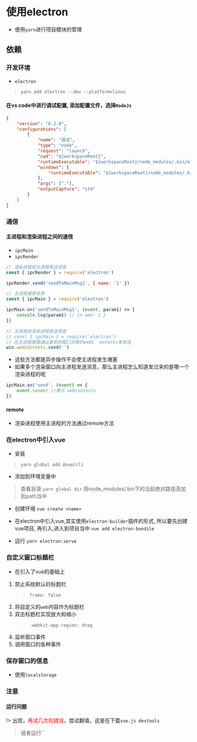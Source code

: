 # 使用electron

* 使用`yarn`进行项目模块的管理

## 依赖
### 开发环境
* `electron`
> `yarn add electron --dev --platform=linux`

#### 在vs code中进行调试配置, 添加配置文件，选择`NodeJs`
```json
{
    "version": "0.2.0",
    "configurations": [
        {
            "name": "调试",
            "type": "node",
            "request": "launch",
            "cwd": "${workspaceRoot}",
            "runtimeExecutable": "${workspaceRoot}/node_modules/.bin/electron",
            "windows": {
                "runtimeExecutable": "${workspaceRoot}/node_modules/.bin/electron.cmd"
            },
            "args": ["."],
            "outputCapture": "std"
        }
    ]
}
```

### 通信
#### 主进程和渲染进程之间的通信
* `ipcMain`
* `ipcRender`
```javascript
// 渲染进程给主进程发送信息
const { ipcRender } = require('electron')

ipcRender.send('sendToMainMsg1', { name: '1' })

// 主进程接受信息
const { ipcMain } = require('electron')

ipcMain.on('sendToMainMsg1', (event, param1) => {
    console.log(param1) // {n ame: 1 }
})
```
```javascript
// 主进程给渲染进程发送信息
// const { ipcMain } = require('electron')
// 在主进程里面通过拿到的窗口对象的webC  ontents来发送
win.webContents.send('')
```
* 这些方法都是异步操作不会使主进程发生堵塞
* 如果多个渲染窗口向主进程发送消息，那么主进程怎么知道发过来的是哪一个渲染进程的呢
```javascript
ipcMain.on('send', (event) => {
    event.sender //表示 webcontents
})`
```

#### remote
* 渲染进程使用主进程的方法通过remote方法

### 在electron中引入vue
* 安装
> `yarn global add @vue/cli`

* 添加到环境变量中
> 查看目录 `yarn global dir`
> 将node_modules/.bin下的当前绝对路径添加到path当中

* 创建环境
`vue create <name>`

* 在electron中引入vue,其实使用`electron-builder`插件的形式, 所以要先创建vue项目, 再引入,进入到项目当中
`vue add electron-bundile`

* 运行
`yarn electron:serve`
### 自定义窗口标题栏
* 在引入了vue的基础上
1. 禁止系统默认的标题栏
    > `frame: false`
2.  将自定义的`web`内容作为标题栏
3.  双击标题栏实现放大和缩小
    > `-webkit-app-region: drag`
4. 监听窗口事件
5. 调用窗口的各种事件

### 保存窗口的信息
* 使用`localstorage`

### 注意
#### 运行问题
!> 出现，<font color="#f00">再试几次的错误</font>，尝试翻墙，这是在下载`vue.js devtools`
> 或者运行``
